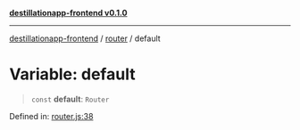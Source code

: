 [**destillationapp-frontend v0.1.0**](../../README.md)

***

[destillationapp-frontend](../../modules.md) / [router](../README.md) / default

# Variable: default

> `const` **default**: `Router`

Defined in: [router.js:38](https://github.com/DestillApp/main/blob/ec2df52a50a22efb35f12a0243274f6d03fbca52/frontend/src/router.js#L38)
